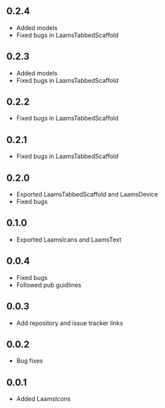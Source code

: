 ## 0.2.4
- Added models
- Fixed bugs in LaamsTabbedScaffold

## 0.2.3
- Added models
- Fixed bugs in LaamsTabbedScaffold

## 0.2.2
- Fixed bugs in LaamsTabbedScaffold

## 0.2.1
- Fixed bugs in LaamsTabbedScaffold

## 0.2.0
- Exported LaamsTabbedScaffold and LaamsDevice
- Fixed bugs

## 0.1.0
- Exported LaamsIcans and LaamsText

## 0.0.4
- Fixed bugs
- Followed pub guidlines

## 0.0.3
- Add repository and issue tracker links

## 0.0.2
- Bug fixes

## 0.0.1
- Added LaamsIcons